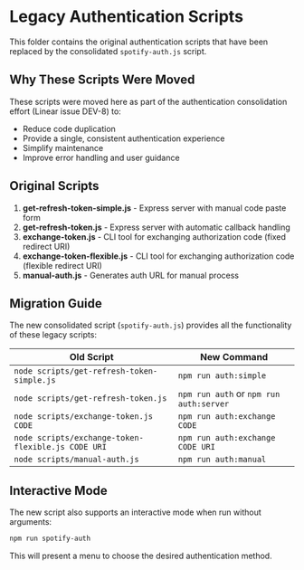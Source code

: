 # Legacy Authentication Scripts

This folder contains the original authentication scripts that have been replaced by the consolidated `spotify-auth.js` script.

## Why These Scripts Were Moved

These scripts were moved here as part of the authentication consolidation effort (Linear issue DEV-8) to:
- Reduce code duplication
- Provide a single, consistent authentication experience
- Simplify maintenance
- Improve error handling and user guidance

## Original Scripts

1. **get-refresh-token-simple.js** - Express server with manual code paste form
2. **get-refresh-token.js** - Express server with automatic callback handling
3. **exchange-token.js** - CLI tool for exchanging authorization code (fixed redirect URI)
4. **exchange-token-flexible.js** - CLI tool for exchanging authorization code (flexible redirect URI)
5. **manual-auth.js** - Generates auth URL for manual process

## Migration Guide

The new consolidated script (`spotify-auth.js`) provides all the functionality of these legacy scripts:

| Old Script | New Command |
|------------|-------------|
| `node scripts/get-refresh-token-simple.js` | `npm run auth:simple` |
| `node scripts/get-refresh-token.js` | `npm run auth` or `npm run auth:server` |
| `node scripts/exchange-token.js CODE` | `npm run auth:exchange CODE` |
| `node scripts/exchange-token-flexible.js CODE URI` | `npm run auth:exchange CODE URI` |
| `node scripts/manual-auth.js` | `npm run auth:manual` |

## Interactive Mode

The new script also supports an interactive mode when run without arguments:
```bash
npm run spotify-auth
```

This will present a menu to choose the desired authentication method.